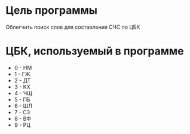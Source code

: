 # Цель программы
Облегчить поиск слов для составления СЧС по ЦБК

# ЦБК, используемый в программе
- 0 - НМ
- 1 - ГЖ
- 2 - ДТ
- 3 - КХ
- 4 - ЧЩ
- 5 - ПБ
- 6 - ШЛ
- 7 - СЗ
- 8 - ВФ
- 9 - РЦ
